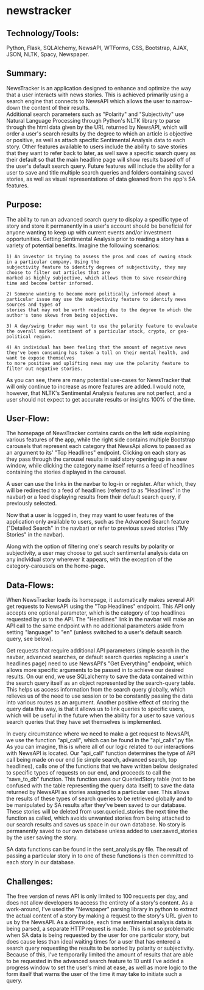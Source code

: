 # newstracker

## Technology/Tools: 
Python, Flask, SQLAlchemy, NewsAPI, WTForms, CSS, Bootstrap, AJAX, JSON, NLTK, Spacy, Newspaper.


## Summary: 
  NewsTracker is an application designed to enhance and optimize the way that a user interacts with news stories. 
  This is achieved primarily using a search engine that connects to NewsAPI which allows the user to narrow-down the content of their results.  
  Additional search parameters such as "Polarity" and "Subjectivity" use Natural Language Processing through Python's NLTK library to parse through 
  the html data given by the URL returned by NewsAPI, which will order a user's search results by the degree to which an article is objective or positive, 
  as well as attach specific Sentimental Analysis data to each story.
  Other features available to users include the ability to save stories that they want to refer back to later, as well save a specific search query as their 
  default so that the main headline page will show results based off of the user's default search query. Future features will include the ability for a user
  to save and title multiple search queries and folders containing saved stories, as well as visual representations of data gleaned from the app's SA features. 


## Purpose: 
  The ability to run an advanced search query to display a specific type of story and store it permanently in a user's account should be beneficial for 
  anyone wanting to keep up with current events and/or investment opportunities. Getting Sentimental Analysis prior to reading a story has a variety of potential 
  benefits. Imagine the following scenarios:

    1) An investor is trying to assess the pros and cons of owning stock in a particular company. Using the
    subjectivity feature to identify degrees of subjectivity, they may choose to filter out articles that are
    marked as highly subjective, which allows them to save researching time and become better informed.

    2) Someone wanting to become more politically informed about a particular issue may use the subjectivity feature to identify news sources and types of 
    stories that may not be worth reading due to the degree to which the author's tone skews from being objective. 

    3) A day/swing trader may want to use the polarity feature to evaluate the overall market sentiment of a particular stock, crypto, or geo-political region. 

    4) An individual has been feeling that the amount of negative news they've been consuming has taken a toll on their mental health, and want to expose themselves
    to more positive and uplifting news may use the polarity feature to filter out negative stories. 

  As you can see, there are many potential use-cases for NewsTracker that will only continue to increase as more features are added. I would note, however, 
  that NLTK's Sentimental Analysis features are not perfect, and a user should not expect to get accurate results or insights 100% of the time. 


## User-Flow: 
  The homepage of NewsTracker contains cards on the left side explaining various features of the app, while the right side contains multiple Bootstrap carousels
  that represent each category that NewsApi allows to passed as an argument to its' "Top Headlines" endpoint. Clicking on each story as they pass through the carousel results 
  in said story opening up in a new window, while clicking the category name itself returns a feed of headlines containing the stories displayed in the carousel.
  
  A user can use the links in the navbar to log-in or register. After which, they will be redirected to a feed of headlines (referred to as "Headlines" in the navbar)
  or a feed displaying results from their default search query, if previously selected. 
  
  Now that a user is logged in, they may want to user features of the application only available to users, such as the Advanced Search feature ("Detailed Search" in 
  the navbar) or refer to previous saved stories ("My Stories" in the navbar).
  
  Along with the option of filtering one's search results by polarity or subjectivity, a user may choose to get such sentimental analysis data on any individual story
  wherever it appears, with the exception of the category-carousels on the home-page. 
 
## Data-Flows: 
  When NewsTracker loads its homepage, it automatically makes several API get requests to NewsAPI using the "Top Headlines" endpoint. This API only accepts one
  optional parameter, which is the category of top headlines requested by us to the API. The "Headlines" link in the navbar will make an API call to the same endpoint with no
  additional parameters aside from setting "language" to "en" (unless switched to a user's default search query, see below).
  
  Get requests that require additional API parameters (simple search in the navbar, advanced searches, or default search queries replacing a user's headlines page) need to use
  NewsAPI's "Get Everything" endpoint, which allows more specific arguments to be passed in to achieve our desired results. On our end, we use SQLalchemy to save the data contained
  within the search query itself as an object represented by the search-query table. This helps us access information from the search query globally, which relieves us of the need to use
  session or to be constantly passing the data into various routes as an argument. Another positive effect of storing the query data this way, is that it allows us to link queries
  to specific users, which will be useful in the future when the ability for a user to save various search queries that they have set themselves is implemented. 
  
  In every circumstance where we need to make a get request to NewsAPI, we use the function "api_call", which can be found in the "api_calls".py file. As you can imagine,
  this is where all of our logic related to our interactions with NewsAPI is located. Our "api_call" function determines the type of API call being made on our end (ie simple search,
  advanced search, top headlines), calls one of the functions that we have written below designated to specific types of requests on our end, and proceeds to call the 
  "save_to_db" function. This function uses our QueriedStory table (not to be confused with the table representing the query data itself) to save the data returned by NewsAPI as stories
  assigned to a particular user. This allows the results of these types of search queries to be retrieved globally and to be manipulated by SA results after they've been saved to our database. 
  These stories will be deleted from user.queried_stories the next time the function as called, which avoids unwanted stories from being attached to our 
  search results and saves us space in our own database. No story is permanently saved to our own database unless added to user.saved_stories by the user saving the story.
  
  SA data functions can be found in the sent_analysis.py file. The result of passing a particular story in to one of these functions is then committed to each story in our database.
  
  
## Challenges: 
  The free version of news API is only limited to 100 requests per day, and does not allow developers to access the entirety of a story's content. As a work-around, I've used the "Newspaper"
  parsing library in python to extract the actual content of a story by making a request to the story's URL given to us by the NewsAPI. As a downside, each time sentimental analysis data
  is being parsed, a separate HTTP request is made. This is not so problematic when SA data is being requested by the user for one particular story, but does cause less than ideal waiting
  times for a user that has entered a search query requesting the results to be sorted by polarity or subjectivity. Because of this, I've temporarily limited the amount of results that are able to be
  requested in the advanced search feature to 10 until I've added a progress window to set the user's mind at ease, as well as more logic to the form itself that warns the user of the time it may
  take to initiate such a query.
  
  
  

